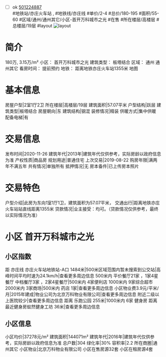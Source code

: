 - [ ] ok [501224887](https://bj.5i5j.com/ershoufang/501224887.html)  
 #地铁站/亦庄火车站 ,  #地铁线/亦庄线
#单价/2-4 #总价/180-195 #面积/55-60   #区域/通州/通州其它/小区-首开万科城市之光 #在售 #所在楼层/高楼层 #总楼层/19层 #layout 
![layout](http://image2a.5i5j.com/bdir/layout/994c9feedc4549d9aa92d4db664cf58e.jpg_P5.jpg) 
# 简介 
 180万,  3.15万/m² 
小区： 首开万科城市之光
建筑类型： 板塔结合
区域： 通州 通州其它
看房时间： 提前预约
地铁： 距离地铁亦庄火车站1355米 地图
# 基本信息 
 房屋户型|2室1厅2卫
所在楼层|高楼层/19层
建筑面积|57.07平米
户型结构|跃层
建筑类型|板塔结合
房屋朝向|东
建筑结构|钢混
装修情况|精装
供暖方式|集中供暖
配备电梯|有
# 交易信息 
 发布时间|2020-11-26
建筑年代|2013年|建筑年代仅供参考，实际房龄以政府信息为准
产权性质|商品房
规划用途|普通住宅
上次交易|2019-08-22
购房年限|满两年不满五年
共有情况|单独所有
抵押情况|无
房本备件|已上传房本照片
# 交易特色 
 户型介绍|此房为东向1室1厅1卫，建筑面积为57.07平米，
交通出行|距离地铁亦庄火车站站直线距离1355米
贷款情况|业主接受：均可。（贷款情况仅供参考，最终以实际情况为准）
# 小区 首开万科城市之光
## 小区指数 
 距 亦庄线 亦庄火车站地铁站-A口 1484米|500米区域范围内暂未搜索到公交站|高峰时间平均时速为24.1km/h|查看更多周边信息
500米内 平价餐厅21家 ，1家4星餐厅
中档餐厅3家 ，2家4星餐厅|500米内 4家便利店
1000米内 9家综合超市
2000米内 3家商场|500米内 药店 1家|查看更多周边信息
小区物业费3.9元/平米/月|2015年建成|物业公司为北京万科物业有限公司|查看更多周边信息
附近二级以上医院较少|查看更多周边信息
距离 乐跑公园 255米|1000米内 6家 健身房
距离最近健身房蚁然健身工坊 36米|查看更多周边信息
## 小区信息 
 小区均价|37278元/m²
建筑面积|144071m²
建筑年代|2016年|建筑年代仅供参考，实际房龄以政府信息为准
总户数|304
绿化率|30%
容积率|2.2
所在商圈|通州其它
小区物业|北京万科物业有限公司
小区在售房源32套
小区在租房源4套
